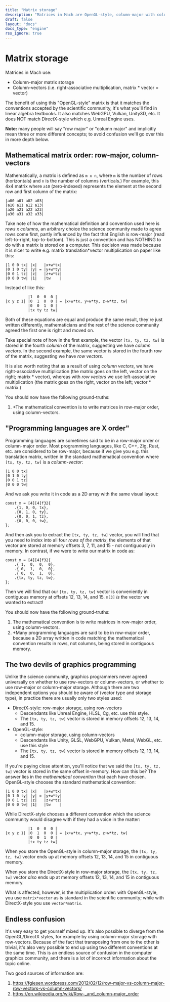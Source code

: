 ```yaml
---
title: "Matrix storage"
description: "Matrices in Mach are OpenGL-style, column-major with column-vectors, i.e. right-associative multiplication in the form matrix * vector = vector."
draft: false
layout: "docs"
docs_type: "engine"
rss_ignore: true
---
```


# Matrix storage

Matrices in Mach use:

* Column-major matrix storage
* Column-vectors (i.e. right-associative multiplication, matrix * vector = vector)

The benefit of using this "OpenGL-style" matrix is that it matches the conventions accepted by the scientific community, it's what you'll find in linear algebra textbooks. It also matches WebGPU, Vulkan, Unity3D, etc. It does NOT match DirectX-style which e.g. Unreal Engine uses.

**Note:** many people will say "row major" or "column major" and implicitly mean three or more different concepts; to avoid confusion we'll go over this in more depth below.

## Mathematical matrix order: row-major, column-vectors

Mathematically, a matrix is defined as `m x n`, where `m` is the number of rows (horizontals) and `n` is the number of columns (verticals.) For example, this 4x4 matrix where `a10` (zero-indexed) represents the element at the second row and first column of the matrix:

```
|a00 a01 a02 a03|
|a10 a11 a12 a13|
|a20 a21 a22 a23|
|a30 a31 a32 a33|
```

Take note of how the mathematical definition and convention used here is _rows x columns_, an arbitrary choice the science community made to agree rows come first, partly influenced by the fact that English is row-major (read left-to-right, top-to-bottom). This is just a convention and has NOTHING to do with a matrix is stored on a computer. This decision was made because it is nicer to write e.g. matrix translation*vector multiplication on paper like this:

```
|1 0 0 tx| |x|   |x+w*tx|
|0 1 0 ty| |y| = |y+w*ty|
|0 0 1 tz| |z|   |z+w*tz|
|0 0 0 tw| |1|   |tw    |
```

Instead of like this:

```
          |1  0  0  0 |
|x y z 1| |0  1  0  0 | = |x+w*tx, y+w*ty, z+w*tz, tw|
          |0  0  1  0 |
          |tx ty tz tw|
```

Both of these equations are equal and produce the same result, they're just written differently, mathematicians and the rest of the science community agreed the first one is right and moved on.

Take special note of how in the first example, the vector `[tx, ty, tz, tw]` is stored in the fourth _column_ of the matrix, suggesting we have _column vectors_. In the second example, the same vector is stored in the fourth _row_ of the matrix, suggesting we have _row vectors_.

It is also worth noting that as a result of using _column vectors_, we have right-associative multiplication (the matrix goes on the left, vector on the right; matrix * vector), whereas with _row vectors_ we use left-associative multiplication (the matrix goes on the right, vector on the left; vector * matrix.)

You should now have the following ground-truths:

1. +The mathematical convention is to write matrices in row-major order, using column-vectors.

## "Programming languages are X order"

Programming languages are sometimes said to be in a row-major order or column-major order. Most programming languages, like C, C++, Zig, Rust, etc. are considered to be row-major, because if we give you e.g. this translation matrix, written in the standard mathematical convention where `[tx, ty, tz, tw]` is a _column-vector_:

```
|1 0 0 tx|
|0 1 0 ty|
|0 0 1 tz|
|0 0 0 tw|
```

And we ask you write it in code as a 2D array with the same visual layout:

```zig
const m = [4][4]f32{
    .{1, 0, 0, tx},
    .{0, 1, 0, ty},
    .{0, 0, 1, tz},
    .{0, 0, 0, tw},
};
```

And then ask you to extract the `[tx, ty, tz, tw]` vector, you will find that you need to index into all four _rows of the matrix_, the elements of that vector are stored at memory offsets 3, 7, 11, and 15 - not contiguously in memory. In contrast, if we were to write our matrix in code as:

```zig
const m = [4][4]f32{
    .{ 1,  0,  0,  0},
    .{ 0,  1,  0,  0},
    .{ 0,  0,  1,  0},
    .{tx, ty, tz, tw},
};
```

Then we will find that our `[tx, ty, tz, tw]` vector is conveniently in contiguous memory at offsets 12, 13, 14, and 15. `m[3]` _is_ the vector we wanted to extract!

You should now have the following ground-truths:

1. The mathematical convention is to write matrices in row-major order, using column-vectors.
2. +Many programming languages are said to be in row-major order, because a 2D array written in
    code matching the mathematical convention results in rows, not columns, being stored in
    contiguous memory.

## The two devils of graphics programming

Unlike the science community, graphics programmers never agreed universally on whether to use row-vectors or column-vectors, or whether to use row-major or column-major storage. Although there are two independent options you should be aware of (vector type and storage type), in practice there are usually only two styles used:

* DirectX-style: row-major storage, using row-vectors
  * Descendants like Unreal Engine, HLSL, Cg, etc. use this style.
  * The `[tx, ty, tz, tw]` vector is stored in memory offsets 12, 13, 14, and 15.
* OpenGL-style:
  * column-major storage, using column-vectors
  * Descendants like Unity, GLSL, WebGPU, Vulkan, Metal, WebGL, etc. use this style
  * The `[tx, ty, tz, tw]` vector is stored in memory offsets 12, 13, 14, and 15.

If you're paying close attention, you'll notice that we said the `[tx, ty, tz, tw]` vector is stored in the same offset in-memory. How can this be? The answer lies in the _mathematical convention_ that each have chosen. OpenGL-style chooses the standard mathematical convention:

```
|1 0 0 tx| |x|   |x+w*tx|
|0 1 0 ty| |y| = |y+w*ty|
|0 0 1 tz| |z|   |z+w*tz|
|0 0 0 tw| |1|   |tw    |
```

While DirectX-style chooses a different convention which the science community would disagree with if they had a voice in the matter:

```
          |1  0  0  0 |
|x y z 1| |0  1  0  0 | = |x+w*tx, y+w*ty, z+w*tz, tw|
          |0  0  1  0 |
          |tx ty tz tw|
```

When you store the OpenGL-style in column-major storage, the `[tx, ty, tz, tw]` vector ends up at memory offsets 12, 13, 14, and 15 in contiguous memory.

When you store the DirectX-style in row-major storage, the `[tx, ty, tz, tw]` vector _also_ ends up at memory offsets 12, 13, 14, and 15 in contiguous memory.

What is affected, however, is the multiplication order: with OpenGL-style, you use `matrix*vector` as is standard in the scientific community; while with DirectX-style you use `vector*matrix`.

## Endless confusion

It's very easy to get yourself mixed up. It's also possible to diverge from the OpenGL/DirectX styles, for example by using column-major storage with row-vectors. Because of the fact that transposing from one to the other is trivial, it's also very possible to end up using two different conventions at the same time. This is an endless source of confusion in the computer graphics community, and there is a lot of incorrect information about the topic online.

Two good sources of information are:

1. https://fgiesen.wordpress.com/2012/02/12/row-major-vs-column-major-row-vectors-vs-column-vectors/
2. https://en.wikipedia.org/wiki/Row-_and_column-major_order
